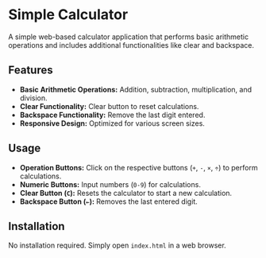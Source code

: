 # Simple Calculator

A simple web-based calculator application that performs basic arithmetic operations and includes additional functionalities like clear and backspace.

## Features

- **Basic Arithmetic Operations:** Addition, subtraction, multiplication, and division.
- **Clear Functionality:** Clear button to reset calculations.
- **Backspace Functionality:** Remove the last digit entered.
- **Responsive Design:** Optimized for various screen sizes.

## Usage

- **Operation Buttons:** Click on the respective buttons (`+`, `-`, `×`, `÷`) to perform calculations.
- **Numeric Buttons:** Input numbers (`0-9`) for calculations.
- **Clear Button (`C`):** Resets the calculator to start a new calculation.
- **Backspace Button (`←`):** Removes the last entered digit.

## Installation

No installation required. Simply open `index.html` in a web browser.
